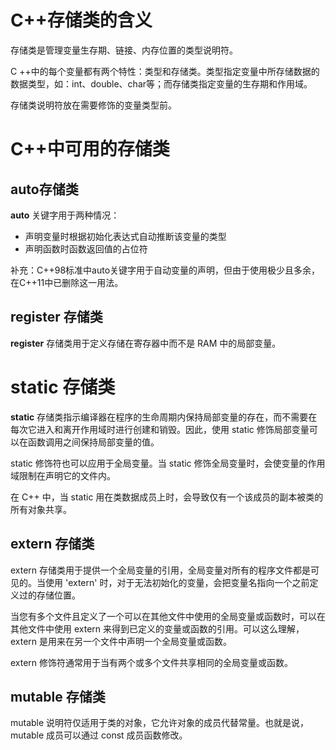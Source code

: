 # C++存储类的含义

存储类是管理变量生存期、链接、内存位置的类型说明符。

C ++中的每个变量都有两个特性：类型和存储类。类型指定变量中所存储数据的数据类型，如：int、double、char等；而存储类指定变量的生存期和作用域。

存储类说明符放在需要修饰的变量类型前。



# C++中可用的存储类

## auto存储类

**auto** 关键字用于两种情况：

- 声明变量时根据初始化表达式自动推断该变量的类型
- 声明函数时函数返回值的占位符

补充：C++98标准中auto关键字用于自动变量的声明，但由于使用极少且多余，在C++11中已删除这一用法。



## register 存储类

**register** 存储类用于定义存储在寄存器中而不是 RAM 中的局部变量。



# static 存储类

**static** 存储类指示编译器在程序的生命周期内保持局部变量的存在，而不需要在每次它进入和离开作用域时进行创建和销毁。因此，使用 static 修饰局部变量可以在函数调用之间保持局部变量的值。

static 修饰符也可以应用于全局变量。当 static 修饰全局变量时，会使变量的作用域限制在声明它的文件内。

在 C++ 中，当 static 用在类数据成员上时，会导致仅有一个该成员的副本被类的所有对象共享。



## extern 存储类

extern 存储类用于提供一个全局变量的引用，全局变量对所有的程序文件都是可见的。当使用 'extern' 时，对于无法初始化的变量，会把变量名指向一个之前定义过的存储位置。

当您有多个文件且定义了一个可以在其他文件中使用的全局变量或函数时，可以在其他文件中使用 extern 来得到已定义的变量或函数的引用。可以这么理解，extern 是用来在另一个文件中声明一个全局变量或函数。

extern 修饰符通常用于当有两个或多个文件共享相同的全局变量或函数。



## mutable 存储类

mutable 说明符仅适用于类的对象，它允许对象的成员代替常量。也就是说，mutable 成员可以通过 const 成员函数修改。







